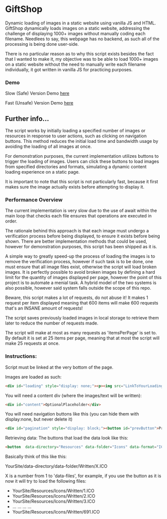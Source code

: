 # GiftShop

Dynamic loading of images in a static website using vanilla JS and HTML. GiftShop dynamically loads images on a static website, addressing the challenge of displaying 1000+ images without manually coding each filename. Needlees to say, this webpage has no backend, as such all of the processing is being done user-side.

There is no particular reason as to why this script exists besides the fact that I wanted to make it, my objective was to be able to load 1000+ images on a static website without the need to manually write each filename individually, it got written in vanilla JS for practicing purposes.

### Demo
Slow (Safe) Version Demo [here](https://oldcore.neocities.org/giftshop)

Fast (Unsafe) Version Demo [here](https://oldcore.neocities.org/Giftshop2)


## Further info...

The script works by initially loading a specified number of images or resources in response to user actions, such as clicking on navigation buttons. This method reduces the initial load time and bandwidth usage by avoiding the loading of all images at once.

For demonstration purposes, the current implementation utilizes buttons to trigger the loading of images. Users can click these buttons to load images from specified directories and formats, simulating a dynamic content loading experience on a static page.

It is important to note that this script is not particularly fast, because it first makes sure the image actually exists before attempting to display it.

### Performance Overview
The current implementation is very slow due to the use of await within the main loop that checks each file ensures that operations are executed in order.

The rationale behind this approach is that each image must undergo a verification process before being displayed, to ensure it exists before being shown. There are better implementation methods that could be used, however for demonstration purposes, this script has been shipped as it is.

A simple way to greatly speed-up the process of loading the images is to remove the verification process, however if such task is to be done, one must ensure that all image files exist, otherwise the script will load broken images. It is perfectly possible to avoid broken images by defining a hard limit for the quantity of images displayed per page, however the point of this project is to automate a menial task.
A hybrid model of the two systems is also possible, however said system falls outside the scope of this repo.

Beware, this script makes a lot of requests, do not
abuse it! It makes 1 request per item displayed
meaning that 600 items will make 600 requests
that's an INSANE amount of requests!

The script saves previously loaded images in local storage to retrieve them later to reduce the number of requests made.

  The script will make at most as many requests
  as 'itemsPerPage' is set to.
  By default it is set at 25 items per page, meaning
  that at most the script will make 25 requests at once.

  ### Instructions:
Script must be linked at the very bottom of the page.

Images are loaded as such:
 
 ```html
 <div id="loading" style="display: none;"><p><img src="LinkToYourLoadingGifHere" alt="Loading..."><br>loading...</p></div>
 ```

You will need a content div (where the images/text will be written):
 ```html
 <div id="content">OptionalPlaceholder</div>
 ```

You will need navigation buttons like this (you can hide them with display:none, but never delete it)
 ```html
 <div id="pagination" style="display: block;"><button id="prevButton">Previous</button><button id="nextButton">Next</button></div>
 ```

 Retrieving data:
 The buttons that load the data look like this:
 ```html
 <button  data-directory="Resources" data-folder="Icons" data-format="ICO" id="ButtonC" data-files="691">Written</button>
 ```

 Basically think of this like this:
 
 YourSite/data-directory/data-folder/Written/X.ICO
 
 X is a number from 1 to 'data-files', for example, if you use the button as it is now it will try to load the following
 files:
 - YourSite/Resources/Icons/Written/1.ICO
 - YourSite/Resources/Icons/Written/2.ICO
 - YourSite/Resources/Icons/Written/3.ICO
 - ... ... ... ...
 - YourSite/Resources/Icons/Written/691.ICO
